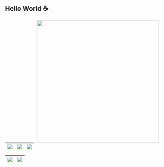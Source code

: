 ## Hello World :coffee:
<img src="" min-width="400px" max-width="400px" width="400px" align="right" alt="">



| ![](http://github-profile-summary-cards.vercel.app/api/cards/stats?username=Xunhor&theme=nord_dark) | ![](http://github-profile-summary-cards.vercel.app/api/cards/repos-per-language?username=Xunhor&hide=Html&theme=nord_dark) | ![](http://github-profile-summary-cards.vercel.app/api/cards/most-commit-language?username=Xunhor&theme=nord_dark) |
| :-: | :-: | :-: |

| ![](http://github-profile-summary-cards.vercel.app/api/cards/profile-details?username=Xunhor&theme=nord_dark) | ![](https://github-readme-streak-stats.herokuapp.com/?user=Xunhor&hide_border=true&date_format=M%20j%5B%2C%20Y%5D&background=2D3742&stroke=2D3742&ring=6bbbca&fire=6bbbca&currStreakNum=fff&sideNums=6bbbca&currStreakLabel=6bbbca&sideLabels=fff&dates=fff) |
| :-: | :-: |
